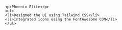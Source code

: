         <p>Phoenix Elite</p>
        <ul>
        <li>Designed the UI using Tailwind CSS</li>
        <li>Integrated icons using the FontAwesome CDN</li>
        </ul>
